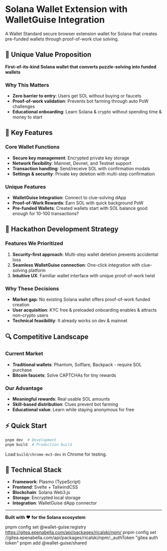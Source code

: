 # Solana Wallet Extension with WalletGuise Integration

A Wallet Standard secure browser extension wallet for Solana that creates pre-funded wallets through proof-of-work clue solving.

## 🎯 Unique Value Proposition

**First-of-its-kind Solana wallet that converts puzzle-solving into funded wallets**

### Why This Matters
- **Zero barrier to entry**: Users get SOL without buying or faucets
- **Proof-of-work validation**: Prevents bot farming through auto PoW challenges
- **Educational onboarding**: Learn Solana & crypto without spending time & money to start

## 🚀 Key Features

### Core Wallet Functions
- **Secure key management**: Encrypted private key storage
- **Network flexibility**: Mainnet, Devnet, and Testnet support
- **Transaction handling**: Send/receive SOL with confirmation modals
- **Settings & security**: Private key deletion with multi-step confirmation

### Unique Features
- **WalletGuise Integration**: Connect to clue-solving dApp
- **Proof-of-Work Rewards**: Earn SOL with quick background PoW
- **Pre-funded Wallets**: Created wallets start with SOL balance good enough for 10-100 transactions?

## 🏁 Hackathon Development Strategy

### Features We Prioritized
1. **Security-first approach**: Multi-step wallet deletion prevents accidental loss
2. **Seamless WalletGuise connection**: One-click integration with clue-solving platform
3. **Intuitive UX**: Familiar wallet interface with unique proof-of-work twist

### Why These Decisions
- **Market gap**: No existing Solana wallet offers proof-of-work funded creation
- **User acquisition**: KYC free & preloaded onboarding enables & attracts non-crypto users
- **Technical feasibility**: It already works on dev & mainnet

## 🔍 Competitive Landscape

### Current Market
- **Traditional wallets**: Phantom, Solflare, Backpack - require SOL purchase
- **Bitcoin faucets**: Solve CAPTCHAs for tiny rewards

### Our Advantage
- **Meaningful rewards**: Real usable SOL amounts
- **Skill-based distribution**: Clues prevent bot farming
- **Educational value**: Learn while staying anonymous for free

## ⚡ Quick Start

```bash
pnpm dev  # Development
pnpm build  # Production build
```

Load `build/chrome-mv3-dev` in Chrome for testing.

## 🔧 Technical Stack

- **Framework**: Plasmo (TypeScript)
- **Frontend**: Svelte + TailwindCSS
- **Blockchain**: Solana Web3.js
- **Storage**: Encrypted local storage
- **Integration**: WalletGuise dApp connector

---

**Built with ❤️ for the Solana ecosystem**


pnpm config set @wallet-guise:registry https://gitea.epenabella.com/api/packages/ricalski/npm/
pnpm config set //gitea.epenabella.com/api/packages/ricalski/npm/:_authToken "gitea auth token"
pnpm add @wallet-guise/shared
